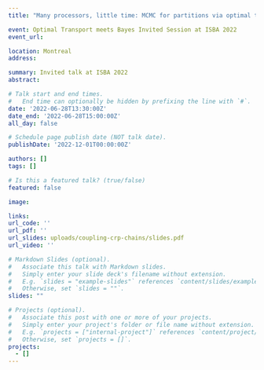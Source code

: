 ```yaml
---
title: "Many processors, little time: MCMC for partitions via optimal transport couplings"

event: Optimal Transport meets Bayes Invited Session at ISBA 2022
event_url: 

location: Montreal
address:

summary: Invited talk at ISBA 2022
abstract: 

# Talk start and end times.
#   End time can optionally be hidden by prefixing the line with `#`.
date: '2022-06-28T13:30:00Z'
date_end: '2022-06-28T15:00:00Z'
all_day: false

# Schedule page publish date (NOT talk date).
publishDate: '2022-12-01T00:00:00Z'

authors: []
tags: []

# Is this a featured talk? (true/false)
featured: false

image:

links:
url_code: ''
url_pdf: ''
url_slides: uploads/coupling-crp-chains/slides.pdf
url_video: ''

# Markdown Slides (optional).
#   Associate this talk with Markdown slides.
#   Simply enter your slide deck's filename without extension.
#   E.g. `slides = "example-slides"` references `content/slides/example-slides.md`.
#   Otherwise, set `slides = ""`.
slides: ""

# Projects (optional).
#   Associate this post with one or more of your projects.
#   Simply enter your project's folder or file name without extension.
#   E.g. `projects = ["internal-project"]` references `content/project/deep-learning/index.md`.
#   Otherwise, set `projects = []`.
projects:
  - []
---
```

